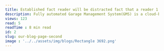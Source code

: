 ```yaml
---
title: Established fact reader will be distracted fact that a reader 1.
description: Fully automated Garage Management System(GMS) is a cloud-based mobile and responsive web application for garage management with CMS.Fully automated Garage Management System(GMS) is a cloud-based mobile and responsive web application for garage management with CMS. Fully automated
views: 123
read: 5
readTime : 8 min read
id: 2
slug: our-blog-page-second
image : '../../assets/img/blogs/Rectangle 3692.png'
---
```

<!-- import Image2 from "../../../assets/img/blogs/Rectangle 3692.png"; -->
